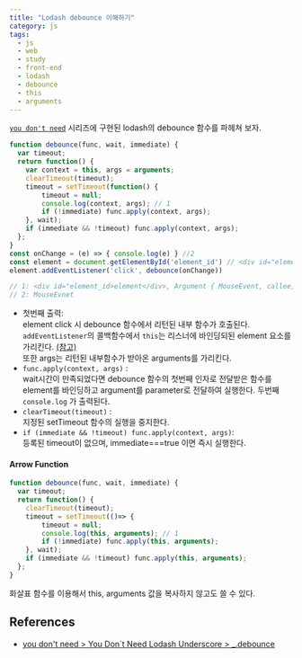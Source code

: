 ```yaml
---
title: "Lodash debounce 이해하기"  
category: js  
tags:
  - js
  - web
  - study
  - front-end
  - lodash
  - debounce
  - this
  - arguments
---
```

[`you don't need`](https://github.com/you-dont-need/You-Dont-Need-Lodash-Underscore) 시리즈에 구현된 lodash의 debounce 함수를 파헤쳐 보자.

```javascript
function debounce(func, wait, immediate) {
  var timeout;
  return function() {
  	var context = this, args = arguments;
  	clearTimeout(timeout);
  	timeout = setTimeout(function() {
  		timeout = null;
  		console.log(context, args); // 1
  		if (!immediate) func.apply(context, args);
  	}, wait);
  	if (immediate && !timeout) func.apply(context, args);
  };
}
const onChange = (e) => { console.log(e) } //2
const element = document.getElementById('element_id') // <div id="element_id>element</div>
element.addEventListener('click', debounce(onChange))

// 1: <div id="element_id>element</div>, Argument { MouseEvent, callee, Symbol }
// 2: MouseEvnet 
```
- 첫번째 출력:  
element click 시 debounce 함수에서 리턴된 내부 함수가  호출된다.  
`addEventListener`의 콜백함수에서 `this`는 리스너에 바인딩되된 element 요소를 가리킨다. [(참고)](https://yhancsx.github.io/js/js-arrow-function/#addeventlistener-%ED%95%A8%EC%88%98%EC%9D%98-%EC%BD%9C%EB%B0%B1-%ED%95%A8%EC%88%98)  
또한 args는 리턴된 내부함수가 받아온 arguments를 가리킨다.  
- `func.apply(context, args)` :   
wait시간이 만족되었다면 debounce 함수의 첫번째 인자로 전달받은 함수를 element를 바인딩하고 argument를 parameter로 전달하여 실행한다. 두번째 `console.log` 가 출력된다.
- `clearTimeout(timeout)` :   
지정된 setTimeout 함수의 실행을 중지한다.  
- `if (immediate && !timeout) func.apply(context, args)`:   
등록된 timeout이 없으며, immediate===true 이면 즉시 실행한다.


#### Arrow Function
```javascript
function debounce(func, wait, immediate) {
  var timeout;
  return function() {
  	clearTimeout(timeout);
  	timeout = setTimeout(()=> {
  		timeout = null;
        console.log(this, arguments); // 1
  		if (!immediate) func.apply(this, arguments);
  	}, wait);
  	if (immediate && !timeout) func.apply(this, arguments);
  };
}
```

화살표 함수를 이용해서 this, arguments 값을 복사하지 않고도 쓸 수 있다.

## References
- [you don't need > You Don`t Need Lodash Underscore > _.debounce](https://github.com/you-dont-need/You-Dont-Need-Lodash-Underscore#_debounce)






